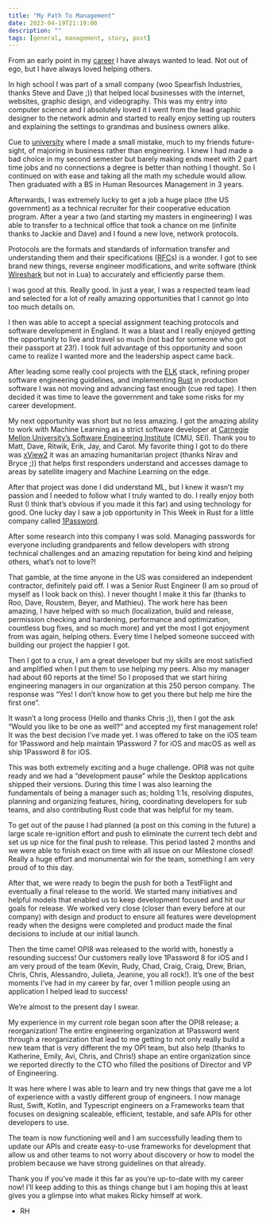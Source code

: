 ```yaml
---
title: "My Path To Management"
date: 2023-04-19T21:19:00
description: ""
tags: [general, management, story, post]
---
```



From an early point in my [career](https://ricky.hosfelt.dev/resume/) I have always wanted to lead. Not out of ego, but I have always loved helping others.

In high school I was part of a small company (woo Spearfish Industries, thanks Steve and Dave ;)) that helped local businesses with the internet, websites, graphic design, and videography. This was my entry into computer science and I absolutely loved it I went from the lead graphic designer to the network admin and started to really enjoy setting up routers and explaining the settings to grandmas and business owners alike.

Cue to [university](https://iup.edu) where I made a small mistake, much to my friends future-sight, of majoring in business rather than engineering. I knew I had made a bad choice in my second semester but barely making ends meet with 2 part time jobs and no connections a degree is better than nothing I thought. So I continued on with ease and taking all the math my schedule would allow. Then graduated with a BS in Human Resources Management in 3 years.

Afterwards, I was extremely lucky to get a job a huge place (the US government) as a technical recruiter for their cooperative education program. After a year a two (and starting my masters in engineering) I was able to transfer to a technical office that took a chance on me (infinite thanks to Jackie and Dave) and I found a new love, network protocols. 

Protocols are the formats and standards of information transfer and understanding them and their specifications ([RFC](https://datatracker.ietf.org/doc/html/rfc8962)s) is a wonder. I got to see brand new things, reverse engineer modifications, and write software (think [Wireshark](https://www.wireshark.org/) but not in Lua) to accurately and efficiently parse them. 

I was good at this. Really good. In just a year, I was a respected team lead and selected for a lot of really amazing opportunities that I cannot go into too much details on. 

I then was able to accept a special assignment teaching protocols and software development in England. It was a blast and I really enjoyed getting the opportunity to live and travel so much (not bad for someone who got their passport at 23!). I took full advantage of this opportunity and soon came to realize I wanted more and the leadership aspect came back. 

After leading some really cool projects with the [ELK](https://www.elastic.co/what-is/elk-stack) stack, refining proper software engineering guidelines, and implementing [Rust](https://www.rust-lang.org/) in production software I was not moving and advancing fast enough (cue red tape). I then decided it was time to leave the government and take some risks for my career development.

My next opportunity was short but no less amazing. I got the amazing ability to work with Machine Learning as a strict software developer at [Carnegie Mellon University’s Software Engineering Institute](https://www.sei.cmu.edu/) (CMU, SEI). Thank you to Matt, Dave, Ritwik, Erik, Jay, and Carol. My favorite thing I got to do there was [xView2](https://xview2.org/) it was an amazing humanitarian project (thanks Nirav and Bryce ;)) that helps first responders understand and accesses damage to areas by satellite imagery and Machine Learning on the edge. 

After that project was done I did understand ML, but I knew it wasn’t my passion and I needed to follow what I truly wanted to do. I really enjoy both Rust (I think that’s obvious if you made it this far) and using technology for good. One lucky day I saw a job opportunity in This Week in Rust for a little company called [1Password](https://1Password.com). 

After some research into this company I was sold. Managing passwords for everyone including grandparents and fellow developers with strong technical challenges and an amazing reputation for being kind and helping others, what’s not to love?! 

That gamble, at the time anyone in the US was considered an independent contractor, definitely paid off. I was a Senior Rust Engineer (I am so proud of myself as I look back on this). I never thought I make it this far (thanks to Roo, Dave, Roustem, Beyer, and Mathieu). The work here has been amazing, I have helped with so much (localization, build and release, permission checking and hardening, performance and optimization, countless bug fixes, and so much more) and yet the most I got enjoyment from was again, helping others. Every time I helped someone succeed with building our project the happier I got. 

Then I got to a crux, I am a great developer but my skills are most satisfied and amplified when I put them to use helping my peers. Also my manager had about 60 reports at the time! So I proposed that we start hiring engineering managers in our organization at this 250 person company. The response was “Yes! I don’t know how to get you there but help me hire the first one”. 

It wasn’t a long process (Hello and thanks Chris ;)), then I got the ask “Would you like to be one as well?” and accepted my first management role! It was the best decision I’ve made yet. I was offered to take on the iOS team for 1Password and help maintain 1Password 7 for iOS and macOS as well as ship 1Password 8 for iOS. 

This was both extremely exciting and a huge challenge. OPI8 was not quite ready and we had a “development pause” while the Desktop applications shipped their versions. During this time I was also learning the fundamentals of being a manager such as; holding 1:1s, resolving disputes, planning and organizing features, hiring, coordinating developers for sub teams, and also contributing Rust code that was helpful for my team.

To get out of the pause I had planned (a post on this coming in the future) a large scale re-ignition effort and push to eliminate the current tech debt and set us up nice for the final push to release. This period lasted 2 months and we were able to finish exact on time with all issue on our Milestone closed! Really a huge effort and monumental win for the team, something I am very proud of to this day.

After that, we were ready to begin the push for both a TestFlight and eventually a final release to the world. We started many initiatives and helpful models that enabled us to keep development focused and hit our goals for release. We worked very close (closer than every before at our company) with design and product to ensure all features were development ready when the designs were completed and product made the final decisions to include at our initial launch. 

Then the time came! OPI8 was released to the world with, honestly a resounding success! Our customers really love 1Password 8 for iOS and I am very proud of the team (Kevin, Rudy, Chad, Craig, Craig, Drew, Brian, Chris, Chris, Alessandro, Julieta, Jeanine, you all rock!). It’s one of the best moments I’ve had in my career by far, over 1 million people using an application I helped lead to success! 

We’re almost to the present day I swear. 

My experience in my current role began soon after the OPI8 release; a reorganization! The entire engineering organization at 1Password went through a reorganization that lead to me getting to not only really build a new team that is very different the my OPI team, but also help (thanks to Katherine, Emily, Avi, Chris, and Chris!) shape an entire organization since we reported directly to the CTO who filled the positions of Director and VP of Engineering. 

It was here where I was able to learn and try new things that gave me a lot of experience with a vastly different group of engineers. I now manage Rust, Swift, Kotlin, and Typescript engineers on a Frameworks team that focuses on designing scaleable, efficient, testable, and safe APIs for other developers to use. 

The team is now functioning well and I am successfully leading them to update our APIs and create easy-to-use frameworks for development that allow us and other teams to not worry about discovery or how to model the problem because we have strong guidelines on that already. 

Thank you if you’ve made it this far as you’re up-to-date with my career now! I’ll keep adding to this as things change but I am hoping this at least gives you a glimpse into what makes Ricky himself at work. 

- RH 


